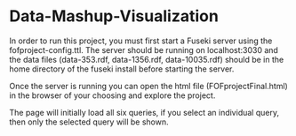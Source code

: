 # Data-Mashup-Visualization

In order to run this project, you must first start a Fuseki server using the fofproject-config.ttl. The server should be running on localhost:3030 and the data files (data-353.rdf, data-1356.rdf, data-10035.rdf) should be in the home directory of the fuseki install before starting the server.

Once the server is running you can open the html file (FOFprojectFinal.html) in the browser of your choosing and explore the project.

The page will initially load all six queries, if you select an individual query, then only the selected query will be shown.
